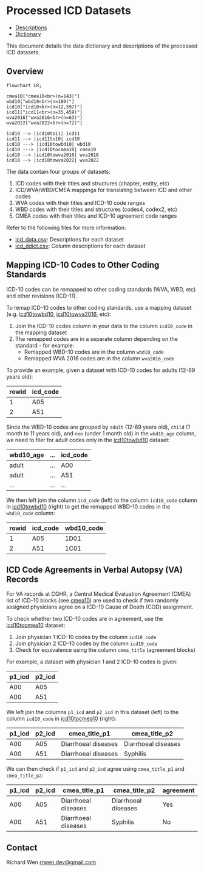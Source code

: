 # Processed ICD Datasets

* [Descriptions](icd_data.csv)
* [Dictionary](icd_ddict.csv)

This document details the data dictionary and descriptions of the processed ICD datasets.

## Overview

```mermaid
flowchart LR;

cmea10["cmea10<br>(n=143)"]
wbd10["wbd10<br>(n=180)"]
icd10["icd10<br>(n=12,597)"]
icd11["icd11<br>(n=35,459)"]
wva2016["wva2016<br>(n=63)"]
wva2022["wva2022<br>(n=72)"]

icd10 --> |icd10to11| icd11
icd11 --> |icd11to10| icd10
icd10 ---> |icd10towbd10| wbd10
icd10 ---> |icd10tocmea10| cmea10
icd10 --> |icd10towva2016| wva2016
icd10 --> |icd10towva2022| wva2022
```

The data contain four groups of datasets:

1. ICD codes with their titles and structures (chapter, entity, etc)
2. ICD/WVA/WBD/CMEA mappings for translating between ICD and other codes
3. WVA codes with their titles and ICD-10 code ranges
4. WBD codes with their titles and structures (codex4, codex2, etc)
5. CMEA codes with their titles and ICD-10 agreement code ranges

Refer to the following files for more information:

* [icd_data.csv](icd_data.csv): Descriptions for each dataset
* [icd_ddict.csv](icd_ddict.csv): Column descriptions for each dataset

## Mapping ICD-10 Codes to Other Coding Standards

ICD-10 codes can be remapped to other coding standards (WVA, WBD, etc) and other revisions (ICD-11).

To remap ICD-10 codes to other coding standards, use a mapping dataset (e.g. [icd10towbd10](icd10towbd10.csv), [icd10towva2016](icd10towva2016.csv), etc):

1. Join the ICD-10 codes column in your data to the column `icd10_code` in the mapping dataset
2. The remapped codes are in a separate column depending on the standard - for example:
    * Remapped WBD-10 codes are in the column `wbd10_code`
    * Remapped WVA 2016 codes are in the column `wva2016_code`

To provide an example, given a dataset with ICD-10 codes for adults (12-69 years old):

| rowid | icd_code |
| ----- | -------- |
| 1 | A05 |
| 2 | A51 |

Since the WBD-10 codes are grouped by `adult` (12-69 years old), `child` (1 month to 11 years old), and `neo` (under 1 month old) in the `wbd10_age` column, we need to filer for adult codes only in the [icd10towbd10](icd10towbd10.csv) dataset:

| wbd10_age | ... | icd_code |
| --------- | --- | -------- |
| adult | ... | A00 |
| adult | ... | A51 |
| ... | ... | ... |

We then left join the column `icd_code` (left) to the column `icd10_code` column in [icd10towbd10](icd10towbd10.csv) (right) to get the remapped WBD-10 codes in the `wbd10_code` column:

| rowid | icd_code | wbd10_code |
| ----- | -------- | ---------- |
| 1 | A05 | 1D01 |
| 2 | A51 | 1C01 |

## ICD Code Agreements in Verbal Autopsy (VA) Records

For VA records at CGHR, a Central Medical Evaluation Agreement (CMEA) list of ICD-10 blocks (see [cmea10](cmea10.csv)) are used to check if two randomly assigned physicians agree on a ICD-10 Cause of Death (COD) assignment.

To check whether two ICD-10 codes are in agreement, use the [icd10tocmea10](icd10tocmea10.csv) dataset:

1. Join physician 1 ICD-10 codes by the column `icd10_code`
2. Join physician 2 ICD-10 codes by the column `icd10_code`
3. Check for equivalence using the column `cmea_title` (agreement blocks)

For example, a dataset with physician 1 and 2 ICD-10 codes is given:

| p1_icd | p2_icd |
| ------ | ------ |
| A00 | A05 |
| A00 | A51 |

We left join the columns `p1_icd` and `p2_icd` in this dataset (left) to the column `icd10_code` in [icd10tocmea10](icd10tocmea10.csv) (right):

| p1_icd | p2_icd | cmea_title_p1       | cmea_title_p2       |
| ------ | ------ | ------------------- | ------------------- |
| A00    | A05    | Diarrhoeal diseases | Diarrhoeal diseases |
| A00    | A51    | Diarrhoeal diseases | Syphilis            |

We can then check if `p1_icd` and `p2_icd` agree using `cmea_title_p1` and `cmea_title_p2`:

| p1_icd | p2_icd | cmea_title_p1       | cmea_title_p2       | agreement |
| ------ | ------ | ------------------- | ------------------- | --------- |
| A00    | A05    | Diarrhoeal diseases | Diarrhoeal diseases | Yes       |
| A00    | A51    | Diarrhoeal diseases | Syphilis            | No        |

## Contact

Richard Wen <rrwen.dev@gmail.com>
